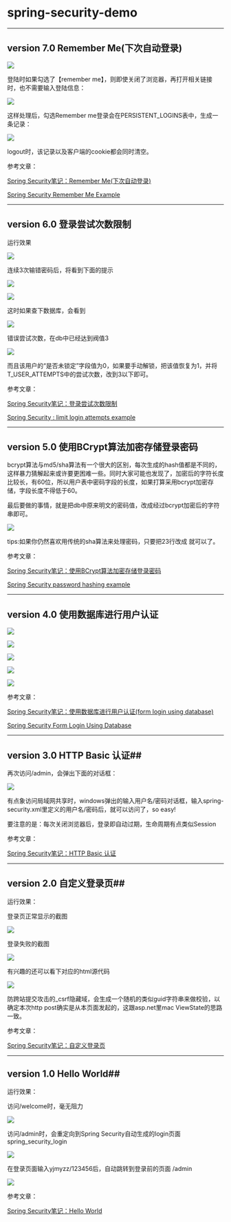 # spring-security-demo #


----------

## version 7.0 Remember Me(下次自动登录) ##


![](https://raw.githubusercontent.com/CoderDream/spring-security-demo/master/doc/snapshot/v7.0/v70001.png)

登陆时如果勾选了【remember me】，则即使关闭了浏览器，再打开相关链接时，也不需要输入登陆信息：

![](https://raw.githubusercontent.com/CoderDream/spring-security-demo/master/doc/snapshot/v7.0/v70002.png)


这样处理后，勾选Remember me登录会在PERSISTENT_LOGINS表中，生成一条记录：


![](https://raw.githubusercontent.com/CoderDream/spring-security-demo/master/doc/snapshot/v7.0/v70003.png)


logout时，该记录以及客户端的cookie都会同时清空。

参考文章：

[Spring Security笔记：Remember Me(下次自动登录)](http://www.cnblogs.com/yjmyzz/p/remember-me-sample-in-spring-security3.html)

[Spring Security Remember Me Example](http://www.mkyong.com/spring-security/spring-security-remember-me-example/)

----------
## version 6.0 登录尝试次数限制 ##
运行效果

![](https://raw.githubusercontent.com/CoderDream/spring-security-demo/master/doc/snapshot/v6.0/v60001.png)

连续3次输错密码后，将看到下面的提示

![](https://raw.githubusercontent.com/CoderDream/spring-security-demo/master/doc/snapshot/v6.0/v60002.png)

![](https://raw.githubusercontent.com/CoderDream/spring-security-demo/master/doc/snapshot/v6.0/v60005.png)

这时如果查下数据库，会看到

![](https://raw.githubusercontent.com/CoderDream/spring-security-demo/master/doc/snapshot/v6.0/v60003.png)

错误尝试次数，在db中已经达到阀值3

![](https://raw.githubusercontent.com/CoderDream/spring-security-demo/master/doc/snapshot/v6.0/v60004.png)

而且该用户的“是否未锁定”字段值为0，如果要手动解锁，把该值恢复为1，并将T_USER_ATTEMPTS中的尝试次数，改到3以下即可。

参考文章：

[Spring Security笔记：登录尝试次数限制](http://www.cnblogs.com/yjmyzz/p/limit-login-attempts-in-spring-security3.html)

 [Spring Security : limit login attempts example](http://www.mkyong.com/spring-security/spring-security-limit-login-attempts-example/#)

----------


## version 5.0 使用BCrypt算法加密存储登录密码 ##


bcrypt算法与md5/sha算法有一个很大的区别，每次生成的hash值都是不同的，这样暴力猜解起来或许要更困难一些。同时大家可能也发现了，加密后的字符长度比较长，有60位，所以用户表中密码字段的长度，如果打算采用bcrypt加密存储，字段长度不得低于60。

最后要做的事情，就是把db中原来明文的密码值，改成经过bcrypt加密后的字符串即可。

![](https://raw.githubusercontent.com/CoderDream/spring-security-demo/master/doc/snapshot/v5.0/v50001.png)

tips:如果你仍然喜欢用传统的sha算法来处理密码，只要把23行改成 <password-encoder hash="sha" />  就可以了。

参考文章：

[Spring Security笔记：使用BCrypt算法加密存储登录密码](http://www.cnblogs.com/yjmyzz/p/use-bcrypt-algorithm-hashing-password-in-spring-security3.html)

[Spring Security password hashing example](http://www.mkyong.com/spring-security/spring-security-password-hashing-example/)


----------


## version 4.0 使用数据库进行用户认证 ##

![](https://raw.githubusercontent.com/CoderDream/spring-security-demo/master/doc/snapshot/v4.0/v40001.png)

![](https://raw.githubusercontent.com/CoderDream/spring-security-demo/master/doc/snapshot/v4.0/v40002.png)

![](https://raw.githubusercontent.com/CoderDream/spring-security-demo/master/doc/snapshot/v4.0/v40003.png)

![](https://raw.githubusercontent.com/CoderDream/spring-security-demo/master/doc/snapshot/v4.0/v40004.png)

![](https://raw.githubusercontent.com/CoderDream/spring-security-demo/master/doc/snapshot/v4.0/v40005.png)


参考文章： 

[Spring Security笔记：使用数据库进行用户认证(form login using database)](http://www.cnblogs.com/yjmyzz/p/form-login-using-database-with-spring-security3.html)

[Spring Security Form Login Using Database](http://www.mkyong.com/spring-security/spring-security-form-login-using-database/)

----------

## version 3.0 HTTP Basic 认证##
再次访问/admin，会弹出下面的对话框：

![](https://raw.githubusercontent.com/CoderDream/spring-security-demo/master/doc/snapshot/v3.0/v30001.png)


有点象访问局域网共享时，windows弹出的输入用户名/密码对话框，输入spring-security.xml里定义的用户名/密码后，就可以访问了，so easy!

要注意的是：每次关闭浏览器后，登录即自动过期，生命周期有点类似Session


参考文章： 

[Spring Security笔记：HTTP Basic 认证](http://www.cnblogs.com/yjmyzz/p/3851235.html)



----------

## version 2.0 自定义登录页##
运行效果：

登录页正常显示的截图

![](https://raw.githubusercontent.com/CoderDream/spring-security-demo/master/doc/snapshot/v2.0/v20001.png)



登录失败的截图

![](https://raw.githubusercontent.com/CoderDream/spring-security-demo/master/doc/snapshot/v2.0/v20002.png)


有兴趣的还可以看下对应的html源代码

![](https://raw.githubusercontent.com/CoderDream/spring-security-demo/master/doc/snapshot/v2.0/v20003.png)


防跨站提交攻击的_csrf隐藏域，会生成一个随机的类似guid字符串来做校验，以确定本次http post确实是从本页面发起的，这跟asp.net里mac ViewState的思路一致。


参考文章： 

[Spring Security笔记：自定义登录页](http://www.cnblogs.com/yjmyzz/p/how-to-custom-login-form-page-with-spring-security3.html)

----------


## version 1.0 Hello World##
运行效果：

访问/welcome时，毫无阻力

![](https://raw.githubusercontent.com/CoderDream/spring-security-demo/master/doc/snapshot/v1.0/v10001.png)

访问/admin时，会重定向到Spring Security自动生成的login页面 spring_security_login

![](https://raw.githubusercontent.com/CoderDream/spring-security-demo/master/doc/snapshot/v1.0/v10002.png)

在登录页面输入yjmyzz/123456后，自动跳转到登录前的页面 /admin

![](https://raw.githubusercontent.com/CoderDream/spring-security-demo/master/doc/snapshot/v1.0/v10003.png)


参考文章： 

[Spring Security笔记：Hello World](http://www.cnblogs.com/yjmyzz/p/spring-security-with-spring-mvc-helloworld.html)